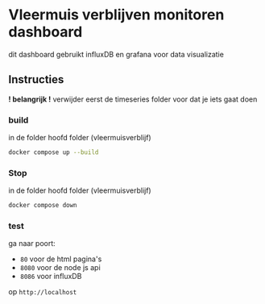 # Vleermuis verblijven monitoren dashboard
dit dashboard gebruikt influxDB en grafana voor data visualizatie

## Instructies
**! belangrijk !** verwijder eerst de timeseries folder voor dat je iets gaat doen

### build
in de folder hoofd folder (vleermuisverblijf)
```bash
docker compose up --build
```

### Stop
in de folder hoofd folder (vleermuisverblijf)
```bash
docker compose down
```

### test
ga naar poort:
 - `80` voor de html pagina's
 - `8080` voor de node js api
 - `8086` voor influxDB

op `http://localhost`